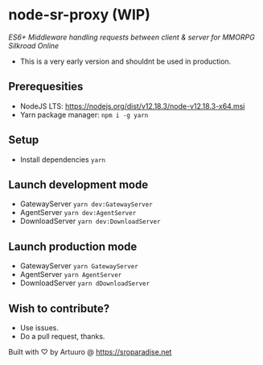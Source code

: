 # node-sr-proxy (WIP)
_ES6+ Middleware handling requests between client & server for MMORPG Silkroad Online_
- This is a very early version and shouldnt be used in production.
## Prerequesities
- NodeJS LTS: https://nodejs.org/dist/v12.18.3/node-v12.18.3-x64.msi 
- Yarn package manager: `npm i -g yarn`
## Setup
- Install dependencies `yarn`
## Launch development mode
- GatewayServer `yarn dev:GatewayServer`
- AgentServer `yarn dev:AgentServer`
- DownloadServer `yarn dev:DownloadServer`
## Launch production mode
- GatewayServer `yarn GatewayServer`
- AgentServer `yarn AgentServer`
- DownloadServer `yarn dDownloadServer`
## Wish to contribute?
- Use issues.
- Do a pull request, thanks.


Built with ♡ by Artuuro @ https://sroparadise.net
